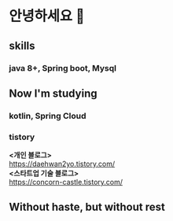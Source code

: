 # 안녕하세요 🙌

## skills
### java 8+, Spring boot, Mysql

## Now I'm studying
### kotlin, Spring Cloud

### tistory
**<개인 블로그>**  
https://daehwan2yo.tistory.com/  
**<스타트업 기술 블로그>**  
https://concorn-castle.tistory.com/

## Without haste, but without rest
